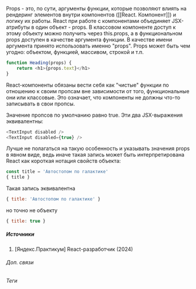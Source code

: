 Props  - это, по сути, аргументы функции, которые позволяют влиять на рендеринг элементов внутри компонентов ([[React. Компонент]]) и логику их работы.
React при работе с компонентами объединяет JSX-атрибуты в один объект - props. В классовом компоненте доступ к этому объекту можно получить через this.props, а в функциональном props доступен в качестве аргумента функции.
В качестве имени аргумента принято использовать именно "props".
Props может быть чем угодно: объектом, функцией, массивом, строкой и т.п.

```js
function Heading(props) {
	return <h1>{props.text}</h1>
}
```

React-компоненты обязаны вести себя как "чистые" функции по отношению к своим пропсам вне зависимости от того, функциональные они или классовые. Это означает, что компоненты не должны что-то записывать в свои пропсы.

Значение пропсов по умолчанию равно true. Эти два JSX-выражения эквивалентны:
```ts
<TextInput disabled />
<TextInput disabled={true} />
```
Лучше не полагаться на такую особенность и указывать значения props в явном виде, ведь иначе такая запись может быть интерпретирована React как короткая нотация свойств объекта:
```js
const title = 'Автостопом по галактике'
{ title }
```
Такая запись эквивалентна 
```js
{ title: 'Автостопом по галактике' }
```
но точно не объекту
```js
{ title: true }
```


##### Источники
1. \[Яндекс.Практикум] React-разработчик (2024)

###### Доп. связи

###### Теги
